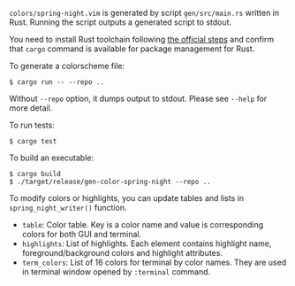 `colors/spring-night.vim` is generated by script `gen/src/main.rs` written in Rust.
Running the script outputs a generated script to stdout. 

You need to install Rust toolchain following [the official steps](https://www.rust-lang.org/en-US/install.html)
and confirm that `cargo` command is available for package management for Rust.

To generate a colorscheme file:

```
$ cargo run -- --repo ..
```

Without `--repo` option, it dumps output to stdout. Please see `--help` for more detail.

To run tests:

```
$ cargo test
```

To build an executable:

```
$ cargo build
$ ./target/release/gen-color-spring-night --repo ..
```

To modify colors or highlights, you can update tables and lists in `spring_night_writer()` function.

- `table`: Color table. Key is a color name and value is corresponding colors for both GUI and terminal.
- `highlights`: List of highlights. Each element contains highlight name, foreground/background colors
  and highlight attributes.
- `term_colors`: List of 16 colors for terminal by color names. They are used in terminal window opened
  by `:terminal` command.

